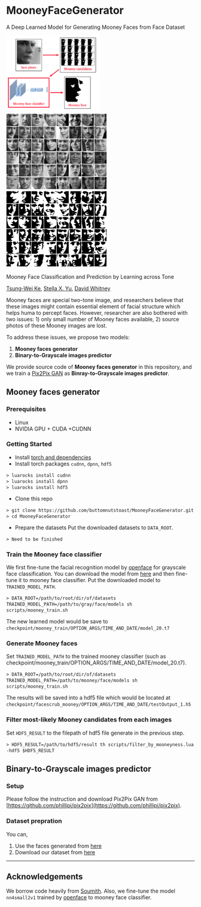 # MooneyFaceGenerator
A Deep Learned Model for Generating Mooney Faces from Face Dataset

<img src="imgs/pipeline.png" width="250px"/>      <img src="imgs/facescrub_gray.png" width="270px"/>      <img src="imgs/facescrub_bw.png" width="270px"/>

Mooney Face Classification and Prediction by Learning across Tone

[Tsung-Wei Ke](https://www1.icsi.berkeley.edu/~twke/), [Stella X. Yu](https://www1.icsi.berkeley.edu/~stellayu/), [David Whitney](https://whitneylab.berkeley.edu/david_whitney.html)

Mooney faces are special two-tone image, and researchers believe that these images might contain essential element of facial structure which helps huma to percept faces. However, researcher are also bothered with two issues: 1) only small number of Mooney faces available, 2) source photos of these Mooney images are lost.

To address these issues, we propose two models:

1. **Mooney faces generator**
2. **Binary-to-Grayscale images predictor**

We provide source code of **Mooney faces generator** in this repository, and we train a [Pix2Pix GAN](https://phillipi.github.io/pix2pix/) as **Binray-to-Grayscale images predictor**.

## Mooney faces generator

### Prerequisites
* Linux
* NVIDIA GPU + CUDA +CUDNN

### Getting Started
* Install [torch and dependencies](https://github.com/torch/distro)
* Install torch packages `cudnn`, `dpnn`, `hdf5`

```
> luarocks install cudnn
> luarocks install dpnn
> luarocks install hdf5
```

* Clone this repo
```
> git clone https://github.com/buttomnutstoast/MooneyFaceGenerator.git
> cd MooneyFaceGenerator
```

* Prepare the datasets
Put the downloaded datasets to `DATA_ROOT`.
```
> Need to be finished
```

### Train the Mooney face classifier
We first fine-tune the facial recognition model by [openface](https://cmusatyalab.github.io/openface/) for grayscale face classification. You can download the model from [here](https://www1.icsi.berkeley.edu/~twke/data/nn4small2v1_gray_face.t7) and then fine-tune it to mooney face classifier. Put the downloaded model to `TRAINED_MODEL_PATH`.
```
> DATA_ROOT=/path/to/root/dir/of/datasets TRAINED_MODEL_PATH=/path/to/gray/face/models sh scripts/mooney_train.sh
```
The new learned model would be save to `checkpoint/mooney_train/OPTION_ARGS/TIME_AND_DATE/model_20.t7`

### Generate Mooney faces
Set `TRAINED_MODEL_PATH` to the trained mooney classifier (such as checkpoint/mooney_train/OPTION_ARGS/TIME_AND_DATE/model_20.t7).
```
> DATA_ROOT=/path/to/root/dir/of/datasets TRAINED_MODEL_PATH=/path/to/mooney/face/models sh scripts/mooney_train.sh
```
The results will be saved into a hdf5 file which would be located at `checkpoint/facescrub_mooney/OPTION_ARGS/TIME_AND_DATE/testOutput_1.h5`


### Filter most-likely Mooney candidates from each images
Set `HDF5_RESULT` to the filepath of hdf5 file generate in the previous step.
```
> HDF5_RESULT=/path/to/hdf5/result th scripts/filter_by_mooneyness.lua -hdf5 $HDF5_RESULT
```

## Binary-to-Grayscale images predictor

### Setup
Please follow the instruction and download Pix2Pix GAN from [https://github.com/phillipi/pix2pix](https://github.com/phillipi/pix2pix).

### Dataset prepration
You can,

1. Use the faces generated from [here](https://github.com/buttomnutstoast/MooneyFaceGenerator/blob/master/README.md#generate-mooney-faces)
2. Download our dataset from [here](https://www1.icsi.berkeley.edu/~twke/data/mooney_facescrub.tar)

---

## Acknowledgements
We borrow code heavily from [Soumith](https://github.com/soumith/imagenet-multiGPU.torch). Also, we fine-tune the model `nn4small2v1` trained by [openface](https://cmusatyalab.github.io/openface/) to mooney face classifier.
